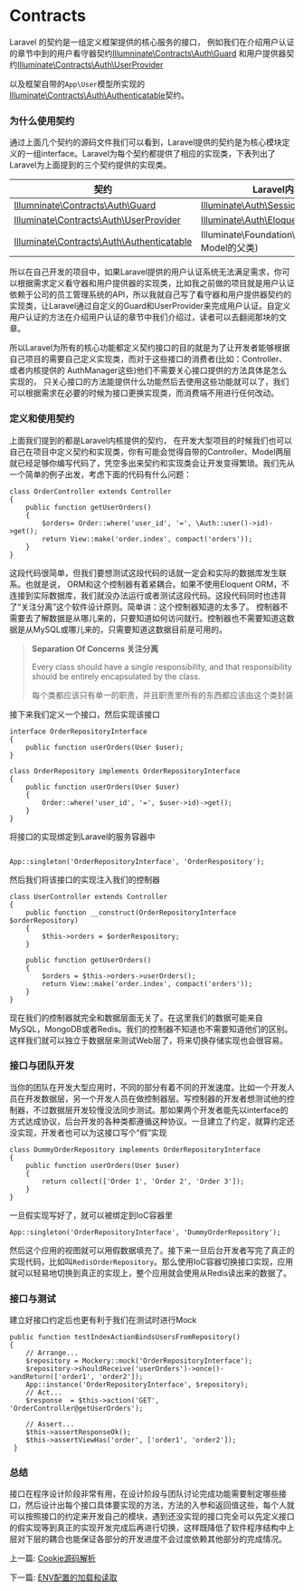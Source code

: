 # Contracts

Laravel 的契约是一组定义框架提供的核心服务的接口， 例如我们在介绍用户认证的章节中到的用户看守器契约[Illumninate\Contracts\Auth\Guard](https://github.com/illuminate/contracts/blob/master/Auth/Guard.php) 和用户提供器契约[Illuminate\Contracts\Auth\UserProvider](https://github.com/illuminate/contracts/blob/master/Auth/UserProvider.php)

以及框架自带的`App\User`模型所实现的[Illuminate\Contracts\Auth\Authenticatable](https://github.com/illuminate/contracts/blob/master/Auth/Authenticatable.php)契约。

### 为什么使用契约

通过上面几个契约的源码文件我们可以看到，Laravel提供的契约是为核心模块定义的一组interface。Laravel为每个契约都提供了相应的实现类，下表列出了Laravel为上面提到的三个契约提供的实现类。

| 契约                                                         | Laravel内核提供的实现类                                      |
| ------------------------------------------------------------ | ------------------------------------------------------------ |
| [Illumninate\Contracts\Auth\Guard](https://github.com/illuminate/contracts/blob/master/Auth/Guard.php) | [Illuminate\Auth\SessionGuard](https://github.com/illuminate/auth/blob/master/SessionGuard.php) |
| [Illuminate\Contracts\Auth\UserProvider](https://github.com/illuminate/contracts/blob/master/Auth/UserProvider.php) | [Illuminate\Auth\EloquentUserProvider](https://github.com/illuminate/auth/blob/master/EloquentUserProvider.php) |
| [Illuminate\Contracts\Auth\Authenticatable](https://github.com/illuminate/contracts/blob/master/Auth/Authenticatable.php) | Illuminate\Foundation\Auth\Authenticatable(User Model的父类) |

所以在自己开发的项目中，如果Laravel提供的用户认证系统无法满足需求，你可以根据需求定义看守器和用户提供器的实现类，比如我之前做的项目就是用户认证依赖于公司的员工管理系统的API，所以我就自己写了看守器和用户提供器契约的实现类，让Laravel通过自定义的Guard和UserProvider来完成用户认证。自定义用户认证的方法在介绍用户认证的章节中我们介绍过，读者可以去翻阅那块的文章。



所以Laravel为所有的核心功能都定义契约接口的目的就是为了让开发者能够根据自己项目的需要自己定义实现类，而对于这些接口的消费者(比如：Controller、或者内核提供的 AuthManager这些)他们不需要关心接口提供的方法具体是怎么实现的， 只关心接口的方法能提供什么功能然后去使用这些功能就可以了，我们可以根据需求在必要的时候为接口更换实现类，而消费端不用进行任何改动。

### 定义和使用契约

上面我们提到的都是Laravel内核提供的契约， 在开发大型项目的时候我们也可以自己在项目中定义契约和实现类，你有可能会觉得自带的Controller、Model两层就已经足够你编写代码了，凭空多出来契约和实现类会让开发变得繁琐。我们先从一个简单的例子出发，考虑下面的代码有什么问题：

```
class OrderController extends Controller
{
    public function getUserOrders()
    {
        $orders= Order::where('user_id', '=', \Auth::user()->id)->get();
        return View::make('order.index', compact('orders'));
    }
}
```



这段代码很简单，但我们要想测试这段代码的话就一定会和实际的数据库发生联系。也就是说，  ORM和这个控制器有着紧耦合。如果不使用Eloquent ORM，不连接到实际数据库，我们就没办法运行或者测试这段代码。这段代码同时也违背了“关注分离”这个软件设计原则。简单讲：这个控制器知道的太多了。 控制器不需要去了解数据是从哪儿来的，只要知道如何访问就行。控制器也不需要知道这数据是从MySQL或哪儿来的，只需要知道这数据目前是可用的。

>**Separation Of Concerns    关注分离**
>
>Every class should have a single responsibility, and that responsibility should be entirely encapsulated by the class.
>
>每个类都应该只有单一的职责，并且职责里所有的东西都应该由这个类封装

接下来我们定义一个接口，然后实现该接口

```
interface OrderRepositoryInterface 
{
    public function userOrders(User $user);
}

class OrderRepository implements OrderRepositoryInterface
{
    public function userOrders(User $user)
    {
		Order::where('user_id', '=', $user->id)->get();
    }
}
```

将接口的实现绑定到Laravel的服务容器中

```

App::singleton('OrderRepositoryInterface', 'OrderRespository');
```



然后我们将该接口的实现注入我们的控制器

```
class UserController extends Controller
{
    public function __construct(OrderRepositoryInterface $orderRepository)
    {
        $this->orders = $orderRespository;
    }
  
    public function getUserOrders()
    {
        $orders = $this->orders->userOrders();
        return View::make('order.index', compact('orders'));
    }
}
```

现在我们的控制器就完全和数据层面无关了。在这里我们的数据可能来自MySQL，MongoDB或者Redis。我们的控制器不知道也不需要知道他们的区别。这样我们就可以独立于数据层来测试Web层了，将来切换存储实现也会很容易。

### 接口与团队开发

当你的团队在开发大型应用时，不同的部分有着不同的开发速度。比如一个开发人员在开发数据层，另一个开发人员在做控制器层。写控制器的开发者想测试他的控制器，不过数据层开发较慢没法同步测试。那如果两个开发者能先以interface的方式达成协议，后台开发的各种类都遵循这种协议。一旦建立了约定，就算约定还没实现，开发者也可以为这接口写个“假”实现

```
class DummyOrderRepository implements OrderRepositoryInterface 
{
    public function userOrders(User $user)
    {
        return collect(['Order 1', 'Order 2', 'Order 3']);
    }
}
```

一旦假实现写好了，就可以被绑定到IoC容器里

```
App::singleton('OrderRepositoryInterface', 'DummyOrderRepository');
```

然后这个应用的视图就可以用假数据填充了。接下来一旦后台开发者写完了真正的实现代码，比如叫`RedisOrderRepository`。那么使用IoC容器切换接口实现，应用就可以轻易地切换到真正的实现上，整个应用就会使用从Redis读出来的数据了。

### 接口与测试

建立好接口约定后也更有利于我们在测试时进行Mock

```
public function testIndexActionBindsUsersFromRepository()
{    
    // Arrange...
    $repository = Mockery::mock('OrderRepositoryInterface');
    $repository->shouldReceive('userOrders')->once()->andReturn(['order1', 'order2']);
    App::instance('OrderRepositoryInterface', $repository);
    // Act...
    $response  = $this->action('GET', 'OrderController@getUserOrders');
        
    // Assert...
    $this->assertResponseOk();
    $this->assertViewHas('order', ['order1', 'order2']);
 }
```



### 总结

接口在程序设计阶段非常有用，在设计阶段与团队讨论完成功能需要制定哪些接口，然后设计出每个接口具体要实现的方法，方法的入参和返回值这些，每个人就可以按照接口的约定来开发自己的模块，遇到还没实现的接口完全可以先定义接口的假实现等到真正的实现开发完成后再进行切换，这样既降低了软件程序结构中上层对下层的耦合也能保证各部分的开发进度不会过度依赖其他部分的完成情况。

上一篇: [Cookie源码解析](https://github.com/kevinyan815/Learning_Laravel_Kernel/blob/master/articles/Cookie.md)

下一篇: [ENV配置的加载和读取](https://github.com/kevinyan815/Learning_Laravel_Kernel/blob/master/articles/ENV.md)


